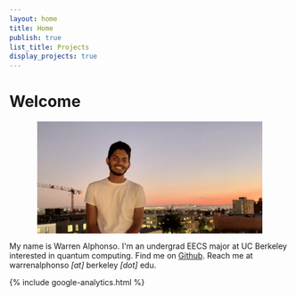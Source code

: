 ```yaml
---
layout: home 
title: Home 
publish: true
list_title: Projects
display_projects: true
---
```


# Welcome 

<img src="/images/pic2.jpg" style="display:block; margin-left:auto; margin-right: auto; width:80%;" title="pc: gulati :/">


My name is Warren Alphonso. I'm an undergrad EECS major at UC Berkeley interested in quantum computing. Find me on [Github](https://github.com/warrenalphonso). Reach me at warrenalphonso *[at]* berkeley *[dot]* edu.

{% include google-analytics.html %}
